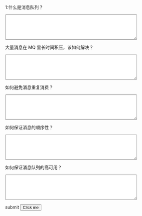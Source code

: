 1:什么是消息队列？<p/>
<textarea rows="5" cols="50" ></textarea>

大量消息在 MQ 里长时间积压，该如何解决？<p/>
<textarea rows="5" cols="50" ></textarea>

如何避免消息重复消费？<p/>
<textarea rows="5" cols="50" ></textarea>

如何保证消息的顺序性？<p/>
<textarea rows="5" cols="50"></textarea>

如何保证消息队列的高可用？<p/>
<textarea rows="5" cols="50" ></textarea><p/>
<span id="aa">submit</span>
<button name="button" onclick="http://www.google.com">Click me</button>